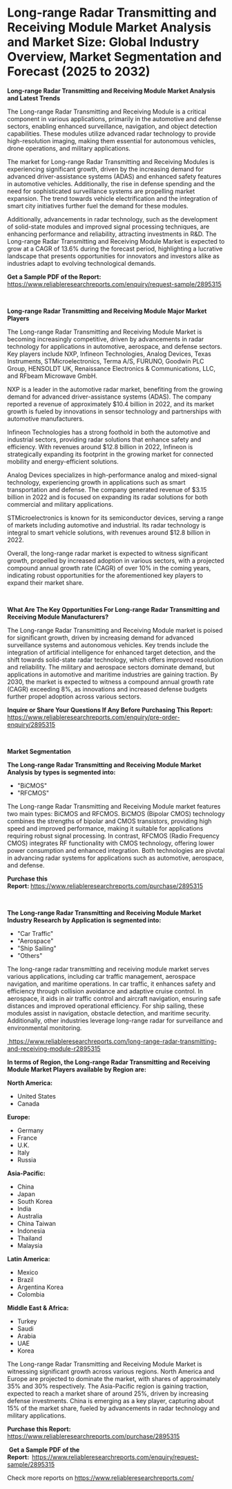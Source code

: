 <p><h1>Long-range Radar Transmitting and Receiving Module Market Analysis and Market Size: Global Industry Overview, Market Segmentation and Forecast (2025 to 2032)</h1></p><p><strong>Long-range Radar Transmitting and Receiving Module Market Analysis and Latest Trends</strong></p>
<p><p>The Long-range Radar Transmitting and Receiving Module is a critical component in various applications, primarily in the automotive and defense sectors, enabling enhanced surveillance, navigation, and object detection capabilities. These modules utilize advanced radar technology to provide high-resolution imaging, making them essential for autonomous vehicles, drone operations, and military applications.</p><p>The market for Long-range Radar Transmitting and Receiving Modules is experiencing significant growth, driven by the increasing demand for advanced driver-assistance systems (ADAS) and enhanced safety features in automotive vehicles. Additionally, the rise in defense spending and the need for sophisticated surveillance systems are propelling market expansion. The trend towards vehicle electrification and the integration of smart city initiatives further fuel the demand for these modules.</p><p>Additionally, advancements in radar technology, such as the development of solid-state modules and improved signal processing techniques, are enhancing performance and reliability, attracting investments in R&D. The Long-range Radar Transmitting and Receiving Module Market is expected to grow at a CAGR of 13.6% during the forecast period, highlighting a lucrative landscape that presents opportunities for innovators and investors alike as industries adapt to evolving technological demands.</p></p>
<p><strong>Get a Sample PDF of the Report:&nbsp;</strong> <a href="https://www.reliableresearchreports.com/enquiry/request-sample/2895315?utm_campaign=3255&utm_medium=2&utm_source=Github&utm_content=ia&utm_term=15032025&utm_id=long-range-radar-transmitting-and-receiving-module">https://www.reliableresearchreports.com/enquiry/request-sample/2895315</a></p>
<p>&nbsp;</p>
<p><strong>Long-range Radar Transmitting and Receiving Module Major Market Players</strong></p>
<p><p>The Long-range Radar Transmitting and Receiving Module Market is becoming increasingly competitive, driven by advancements in radar technology for applications in automotive, aerospace, and defense sectors. Key players include NXP, Infineon Technologies, Analog Devices, Texas Instruments, STMicroelectronics, Terma A/S, FURUNO, Goodwin PLC Group, HENSOLDT UK, Renaissance Electronics & Communications, LLC, and RFbeam Microwave GmbH.</p><p>NXP is a leader in the automotive radar market, benefiting from the growing demand for advanced driver-assistance systems (ADAS). The company reported a revenue of approximately $10.4 billion in 2022, and its market growth is fueled by innovations in sensor technology and partnerships with automotive manufacturers.</p><p>Infineon Technologies has a strong foothold in both the automotive and industrial sectors, providing radar solutions that enhance safety and efficiency. With revenues around $12.8 billion in 2022, Infineon is strategically expanding its footprint in the growing market for connected mobility and energy-efficient solutions.</p><p>Analog Devices specializes in high-performance analog and mixed-signal technology, experiencing growth in applications such as smart transportation and defense. The company generated revenue of $3.15 billion in 2022 and is focused on expanding its radar solutions for both commercial and military applications.</p><p>STMicroelectronics is known for its semiconductor devices, serving a range of markets including automotive and industrial. Its radar technology is integral to smart vehicle solutions, with revenues around $12.8 billion in 2022.</p><p>Overall, the long-range radar market is expected to witness significant growth, propelled by increased adoption in various sectors, with a projected compound annual growth rate (CAGR) of over 10% in the coming years, indicating robust opportunities for the aforementioned key players to expand their market share.</p></p>
<p>&nbsp;</p>
<p><strong>What Are The Key Opportunities For Long-range Radar Transmitting and Receiving Module Manufacturers?</strong></p>
<p><p>The Long-range Radar Transmitting and Receiving Module market is poised for significant growth, driven by increasing demand for advanced surveillance systems and autonomous vehicles. Key trends include the integration of artificial intelligence for enhanced target detection, and the shift towards solid-state radar technology, which offers improved resolution and reliability. The military and aerospace sectors dominate demand, but applications in automotive and maritime industries are gaining traction. By 2030, the market is expected to witness a compound annual growth rate (CAGR) exceeding 8%, as innovations and increased defense budgets further propel adoption across various sectors.</p></p>
<p><strong>Inquire or Share Your Questions If Any Before Purchasing This Report:</strong> <a href="https://www.reliableresearchreports.com/enquiry/pre-order-enquiry/2895315?utm_campaign=3255&utm_medium=2&utm_source=Github&utm_content=ia&utm_term=15032025&utm_id=long-range-radar-transmitting-and-receiving-module">https://www.reliableresearchreports.com/enquiry/pre-order-enquiry/2895315</a></p>
<p>&nbsp;</p>
<p><strong>Market Segmentation</strong></p>
<p><strong>The Long-range Radar Transmitting and Receiving Module Market Analysis by types is segmented into:</strong></p>
<p><ul><li>"BiCMOS"</li><li>"RFCMOS"</li></ul></p>
<p><p>The Long-range Radar Transmitting and Receiving Module market features two main types: BiCMOS and RFCMOS. BiCMOS (Bipolar CMOS) technology combines the strengths of bipolar and CMOS transistors, providing high speed and improved performance, making it suitable for applications requiring robust signal processing. In contrast, RFCMOS (Radio Frequency CMOS) integrates RF functionality with CMOS technology, offering lower power consumption and enhanced integration. Both technologies are pivotal in advancing radar systems for applications such as automotive, aerospace, and defense.</p></p>
<p><strong>Purchase this Report:&nbsp;</strong><a href="https://www.reliableresearchreports.com/purchase/2895315?utm_campaign=3255&utm_medium=2&utm_source=Github&utm_content=ia&utm_term=15032025&utm_id=long-range-radar-transmitting-and-receiving-module">https://www.reliableresearchreports.com/purchase/2895315</a></p>
<p>&nbsp;</p>
<p><strong>The Long-range Radar Transmitting and Receiving Module Market Industry Research by Application is segmented into:</strong></p>
<p><ul><li>"Car Traffic"</li><li>"Aerospace"</li><li>"Ship Sailing"</li><li>"Others"</li></ul></p>
<p><p>The long-range radar transmitting and receiving module market serves various applications, including car traffic management, aerospace navigation, and maritime operations. In car traffic, it enhances safety and efficiency through collision avoidance and adaptive cruise control. In aerospace, it aids in air traffic control and aircraft navigation, ensuring safe distances and improved operational efficiency. For ship sailing, these modules assist in navigation, obstacle detection, and maritime security. Additionally, other industries leverage long-range radar for surveillance and environmental monitoring.</p></p>
<p><a href="https://www.reliableresearchreports.com/long-range-radar-transmitting-and-receiving-module-r2895315?utm_campaign=3255&utm_medium=2&utm_source=Github&utm_content=ia&utm_term=15032025&utm_id=long-range-radar-transmitting-and-receiving-module">&nbsp;https://www.reliableresearchreports.com/long-range-radar-transmitting-and-receiving-module-r2895315</a></p>
<p><strong>In terms of Region, the Long-range Radar Transmitting and Receiving Module Market Players available by Region are:</strong></p>
<p>
    <p> <strong> North America: </strong>
        <ul>
            <li>United States</li>
            <li>Canada</li>
        </ul>
        </p> 
    <p> <strong> Europe: </strong>
        <ul>
            <li>Germany</li>
            <li>France</li>
            <li>U.K.</li>
            <li>Italy</li>
            <li>Russia</li>
        </ul>
        </p> 
    <p> <strong> Asia-Pacific: </strong>
        <ul>
            <li>China</li>
            <li>Japan</li>
            <li>South Korea</li>
            <li>India</li>
            <li>Australia</li>
            <li>China Taiwan</li>
            <li>Indonesia</li>
            <li>Thailand</li>
            <li>Malaysia</li>
        </ul>
        </p> 
    <p> <strong> Latin America: </strong>
        <ul>
            <li>Mexico</li>
            <li>Brazil</li>
            <li>Argentina Korea</li>
            <li>Colombia</li>
        </ul>
        </p> 
    <p> <strong> Middle East & Africa: </strong>
        <ul>
            <li>Turkey</li>
            <li>Saudi</li>
            <li>Arabia</li>
            <li>UAE</li>
            <li>Korea</li>
        </ul>
    </p>
    </p>
<p><p>The Long-range Radar Transmitting and Receiving Module Market is witnessing significant growth across various regions. North America and Europe are projected to dominate the market, with shares of approximately 35% and 30% respectively. The Asia-Pacific region is gaining traction, expected to reach a market share of around 25%, driven by increasing defense investments. China is emerging as a key player, capturing about 15% of the market share, fueled by advancements in radar technology and military applications.</p></p>
<p><strong>Purchase this Report: </strong><a href="https://www.reliableresearchreports.com/purchase/2895315?utm_campaign=3255&utm_medium=2&utm_source=Github&utm_content=ia&utm_term=15032025&utm_id=long-range-radar-transmitting-and-receiving-module">https://www.reliableresearchreports.com/purchase/2895315</a></p>
<p>&nbsp;<strong>Get a Sample PDF of the Report:&nbsp;&nbsp;</strong><a href="https://www.reliableresearchreports.com/enquiry/request-sample/2895315?utm_campaign=3255&utm_medium=2&utm_source=Github&utm_content=ia&utm_term=15032025&utm_id=long-range-radar-transmitting-and-receiving-module">https://www.reliableresearchreports.com/enquiry/request-sample/2895315</a></p>
<p><strong></strong></p>
<p>Check more reports on <a href="https://www.reliableresearchreports.com/?utm_campaign=3255&utm_medium=2&utm_source=Github&utm_content=ia&utm_term=15032025&utm_id=long-range-radar-transmitting-and-receiving-module">https://www.reliableresearchreports.com/</a></p>